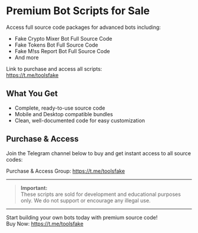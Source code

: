 # Premium Bot Scripts for Sale

Access full source code packages for advanced bots including:

- Fake Crypto Mixer Bot Full Source Code  
- Fake Tokens Bot Full Source Code  
- Fake M!ss Report Bot Full Source Code  
- And more  

Link to purchase and access all scripts:  
https://t.me/toolsfake

## What You Get

- Complete, ready-to-use source code  
- Mobile and Desktop compatible bundles  
- Clean, well-documented code for easy customization  

## Purchase & Access

Join the Telegram channel below to buy and get instant access to all source codes:  

Purchase & Access Group: https://t.me/toolsfake 

---

> **Important:**  
> These scripts are sold for development and educational purposes only. We do not support or encourage any illegal use.

---

Start building your own bots today with premium source code!  
Buy Now: https://t.me/toolsfake
